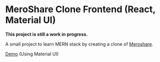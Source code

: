 # MeroShare Clone Frontend (React, Material UI)

**This project is still a work in progress.**

A small project to learn MERN stack by creating a clone of [Meroshare](https:///meroshare.cdsc.com.np).

[Demo](https://mero-share-clone.sanjogr.com.np/) (Using Material UI)
